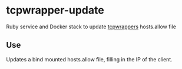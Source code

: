 # tcpwrapper-update
Ruby service and Docker stack to update [tcpwrappers](https://www.tecmint.com/secure-linux-tcp-wrappers-hosts-allow-deny-restrict-access/) hosts.allow file

## Use
Updates a bind mounted hosts.allow file, filling in the IP of the client.

